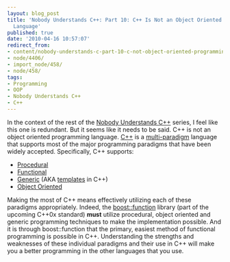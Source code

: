 ```yaml
---
layout: blog_post
title: 'Nobody Understands C++: Part 10: C++ Is Not an Object Oriented Programming
  Language'
published: true
date: '2010-04-16 10:57:07'
redirect_from:
- content/nobody-understands-c-part-10-c-not-object-oriented-programming-language/
- node/4406/
- import_node/458/
- node/458/
tags:
- Programming
- OOP
- Nobody Understands C++
- C++
---
```


In the context of the rest of the [Nobody Understands C++](/tags/nobody-understands) series, I feel like this one is redundant. But it seems like it needs to be said. C++ is not an object oriented programming language. [C++](http://en.wikipedia.org/wiki/C%2B%2B) is a [multi-paradigm](http://en.wikipedia.org/wiki/Multi-paradigm_programming_language) language that supports most of the major programming paradigms that have been widely accepted. Specifically, C++ supports:

-   [Procedural](http://en.wikipedia.org/wiki/Procedural_programming)
-   [Functional](http://en.wikipedia.org/wiki/Function-level_programming)
-   [Generic](http://en.wikipedia.org/wiki/Generic_programming) (AKA [templates](/tags/templates) in C++)
-   [Object Oriented](http://en.wikipedia.org/wiki/Object-oriented_programming)

Making the most of C++ means effectively utilizing each of these paradigms appropriately. Indeed, the [boost::function](http://www.boost.org/doc/libs/1_42_0/doc/html/function.html) library (part of the upcoming C++0x standard) **must** utilize procedural, object oriented and generic programming techniques to make the implementation possible. And it is through boost::function that the primary, easiest method of functional programming is possible in C++. Understanding the strengths and weaknesses of these individual paradigms and their use in C++ will make you a better programming in the other languages that you use.
